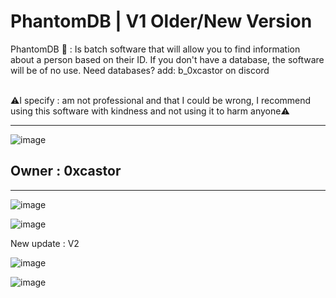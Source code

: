 # PhantomDB | V1 Older/New Version
PhantomDB 👻 : Is batch software that will allow you to find information about a person based on their ID. If you don't have a database, the software will be of no use. Need databases? add: b_0xcastor on discord

<br>
⚠️I specify : am not professional and that I could be wrong, I recommend using this software with kindness and not using it to harm anyone⚠️
<hr>

![image](https://cdn.discordapp.com/attachments/1122465196825395280/1171486308049371177/PhantomDB.png?ex=655cdaa5&is=654a65a5&hm=8762ee9c23d24f3d65d088265975eeaa8670bfa56faa57667baa818c944d4c6c&)
<h>
<h2>
  Owner : 0xcastor
</h2>
<hr>

![image](https://cdn.discordapp.com/attachments/1122465196825395280/1171488155111788624/image.png?ex=655cdc5d&is=654a675d&hm=90bd5d5c67d4fca20be01828ecb5733fa5eab72d244cadccc11d3c3b678181ea&)


![image](https://cdn.discordapp.com/attachments/1122465196825395280/1171489284138750043/image.png?ex=655cdd6a&is=654a686a&hm=370819e88ed479a98ee6eb7cec212c9ca634374640589816d547f8812738d480&)

New update : V2

![image](https://cdn.discordapp.com/attachments/1152946963461967872/1195090832034902106/image.png?ex=65b2ba12&is=65a04512&hm=c020475fb7c6111293637b540ebb35327fc60d67add488f6895953e8122b00a6&)

![image](https://cdn.discordapp.com/attachments/1152946963461967872/1195090274830000230/image.png?ex=65b2b98d&is=65a0448d&hm=60026d35457a4cbf84ed576ea45bcf9d3ec79740094766a70dafea9986a9a6dc&)


